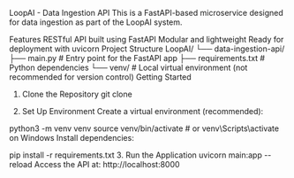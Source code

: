 LoopAI - Data Ingestion API
This is a FastAPI-based microservice designed for data ingestion as part of the LoopAI system.

Features
RESTful API built using FastAPI
Modular and lightweight
Ready for deployment with uvicorn
Project Structure
LoopAI/
└── data-ingestion-api/
    ├── main.py               # Entry point for the FastAPI app
    ├── requirements.txt      # Python dependencies
    └── venv/                 # Local virtual environment (not recommended for version control)
Getting Started
1. Clone the Repository
git clone <repository-url>

2. Set Up Environment
Create a virtual environment (recommended):

python3 -m venv venv
source venv/bin/activate  # or venv\Scripts\activate on Windows
Install dependencies:

pip install -r requirements.txt
3. Run the Application
uvicorn main:app --reload
Access the API at: http://localhost:8000
